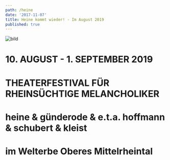 ```yaml
---
path: /heine
date: '2017-11-07'
title: Heine kommt wieder! - Im August 2019
published: true
---
```


![bild](/ufer-paddel.jpg)


# 10. AUGUST - 1. SEPTEMBER 2019        
# THEATERFESTIVAL FÜR RHEINSÜCHTIGE MELANCHOLIKER 
# heine & günderode & e.t.a. hoffmann & schubert & kleist
# im Welterbe Oberes Mittelrheintal
